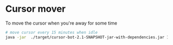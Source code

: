 # Cursor mover

To move the cursor when you're away for some time

```bash
# move cursor every 15 minutes when idle
java -jar  ./target/cursor-bot-2.1-SNAPSHOT-jar-with-dependencies.jar 15
```